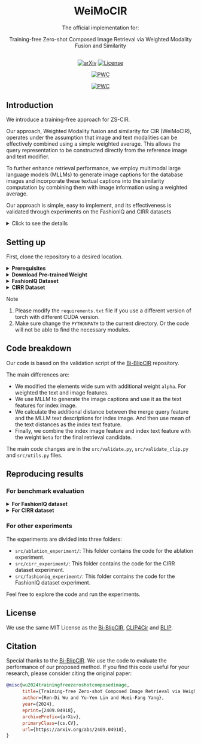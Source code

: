 <div align="center">

# WeiMoCIR

The official implementation for:

Training-free Zero-shot Composed Image Retrieval via Weighted Modality Fusion and Similarity

##

[![arXiv](https://img.shields.io/badge/arXiv-2409.04918-b31b1b.svg)](https://arxiv.org/abs/2409.04918)
[![License](https://img.shields.io/badge/license-MIT-green)](./LICENSE)
	
[![PWC](https://img.shields.io/endpoint.svg?url=https://paperswithcode.com/badge/training-free-zs-cir-via-weighted-modality/zero-shot-composed-image-retrieval-zs-cir-on-2)](https://paperswithcode.com/sota/zero-shot-composed-image-retrieval-zs-cir-on-2?p=training-free-zs-cir-via-weighted-modality)

[![PWC](https://img.shields.io/endpoint.svg?url=https://paperswithcode.com/badge/training-free-zs-cir-via-weighted-modality/zero-shot-composed-image-retrieval-zs-cir-on-1)](https://paperswithcode.com/sota/zero-shot-composed-image-retrieval-zs-cir-on-1?p=training-free-zs-cir-via-weighted-modality)
</div>

## Introduction

We introduce a training-free approach for ZS-CIR. 

Our approach, Weighted Modality fusion and similarity for CIR (WeiMoCIR),
operates under the assumption that image and text modalities can be effectively combined using a simple weighted average. 
This allows the query representation to be constructed directly from the reference image and text modifier. 

To further enhance retrieval performance,
we employ multimodal large language models (MLLMs)
to generate image captions for the database images
and incorporate these textual captions into the similarity computation
by combining them with image information using a weighted average.

Our approach is simple, easy to implement,
and its effectiveness is validated through experiments on the FashionIQ and CIRR datasets

<details>
  <summary>Click to see the details</summary>

Overview of the proposed WeiMoCIR, a training-free approach for zero-shot composed image retrieval (ZS-CIR).

Leveraging pretrained VLMs and MLLMs, our method comprises three modules: 
- Weighted Modality Fusion for Query Composition
- Enhanced Representations through MLLM-generated image captions
- Weighted Modality Similarity, which integrates both query-to-image and query-to-caption similarities for retrieval.

![WeiMoCIR Architecture](demo_images/WeiMoCIRArchitecture.png)
</details>

## Setting up

First, clone the repository to a desired location.

<details>
  <summary><b>Prerequisites</b></summary>
&emsp; 
	
The following commands will create a local Anaconda environment with the necessary packages installed.

```bash
conda create -n wei_mo_cir -y python=3.8
conda activate wei_mo_cir
pip install -r requirements.txt
pip install git+https://github.com/openai/CLIP.git
export PYTHONPATH=$(pwd)
```

&emsp; 
</details>

<details>
  <summary><b>Download Pre-trained Weight</b></summary>
&emsp; 

We use these pre-trained models BLIP w/ ViT-B. For BLIP checkpoint download, please refer to the following links:
- [BLIP w/ ViT-B (129M)](https://github.com/salesforce/BLIP?tab=readme-ov-file#pre-trained-checkpoints)
- [BLIP w/ ViT-B fine tuned on Image-Text Retrieval (COCO)](https://github.com/salesforce/BLIP?tab=readme-ov-file#finetuned-checkpoints)
- [BLIP w/ ViT-B fine tuned on Image-Text Retrieval (Flickr30k)](https://github.com/salesforce/BLIP?tab=readme-ov-file#finetuned-checkpoints)
- [BLIP w/ ViT-L (129M)](https://github.com/salesforce/BLIP?tab=readme-ov-file#pre-trained-checkpoints)
- [BLIP w/ ViT-L fine tuned on Image-Text Retrieval (COCO)](https://github.com/salesforce/BLIP?tab=readme-ov-file#pre-trained-checkpoints)
- [BLIP w/ ViT-L fine tuned on Image-Text Retrieval (Flickr30k)](https://github.com/salesforce/BLIP?tab=readme-ov-file#pre-trained-checkpoints)

For the CLIP model, you will download the model from the Hugging Face model hub. So you don't need to download the model manually.

Here is the link to each model:
- [CLIP-ViT-B-32](https://huggingface.co/laion/CLIP-ViT-B-32-laion2B-s34B-b79K): laion/CLIP-ViT-B-32-laion2B-s34B-b79K
- [CLIP-ViT-L-14](https://huggingface.co/laion/CLIP-ViT-L-14-laion2B-s32B-b82K): laion/CLIP-ViT-L-14-laion2B-s32B-b82K
- [CLIP-ViT-H-14](https://huggingface.co/laion/CLIP-ViT-H-14-laion2B-s32B-b79K): laion/CLIP-ViT-H-14-laion2B-s32B-b79K
- [CLIP-ViT-G-14](https://huggingface.co/Geonmo/CLIP-Giga-config-fixed): Geonmo/CLIP-Giga-config-fixed
- [CLIP-ViT-G-14](https://huggingface.co/laion/CLIP-ViT-bigG-14-laion2B-39B-b160k): laion/CLIP-ViT-bigG-14-laion2B-39B-b160k (At this moment the config file is already fixed, the results will be identical to Geonmo/CLIP-Giga-config-fixed)

The download BLIP model should be placed in the `models` folder.
```angular2html
models/
    model_base.pth
    model_base_retrieval_coco.pth
    model_base_retrieval_flickr.pth
    model_large.pth
    model_large_retrieval_coco.pth
    model_large_retrieval_flickr.pth
```
&emsp;
</details>

<details>
  <summary><b>FashionIQ Dataset</b></summary>
&emsp;

The FashionIQ dataset can be downloaded from the following link:
- [Fashion-IQ](https://github.com/XiaoxiaoGuo/fashion-iq)

The dataset should be placed in the `fashionIQ_dataset` folder.
```angular2html
fashionIQ_dataset/
    labeled_images_cir_cleaned.json
    captions/
        cap.dress.test.json
        cap.dress.train.json
        cap.dress.val.json
        ...
    image_splits/
        split.dress.test.json
        split.dress.train.json
        split.dress.val.json
        ...
    images/
        245600258X.png
        978980539X.png
        ...
```
&emsp;
</details>

<details>
  <summary><b>CIRR Dataset</b></summary>
&emsp;

The CIRR dataset can be downloaded from the following link:
- [CIRR](https://github.com/Cuberick-Orion/CIRR)

The dataset should be placed in the `cirr_dataset` folder.
```angular2html
cirr_dataset/
    train/
        0/
            train-10108-0-img0.png
            train-10108-0-img1.png
            train-10108-1-img0.png
            ...
        1/
            train-10056-0-img0.png
            train-10056-0-img1.png
            train-10056-1-img0.png
            ...
        ...
    dev/
        dev-0-0-img0.png
        dev-0-0-img1.png
        dev-0-1-img0.png
        ...
    test1/
        test1-0-0-img0.png
        test1-0-0-img1.png
        test1-0-1-img0.png
        ...
    cirr/
        captions/
            cap.rc2.test1.json
            cap.rc2.train.json
            cap.rc2.val.json
        image_splits/
            split.rc2.test1.json
            split.rc2.train.json
            split.rc2.val.json
```
&emsp;
</details>

> [!NOTE]  
> 1. Please modify the `requirements.txt` file if you use a different version of torch with different CUDA version.
> 2. Make sure change the `PYTHONPATH` to the current directory. Or the code will not be able to find the necessary modules.

## Code breakdown

Our code is based on the validation script of the [Bi-BlipCIR](https://github.com/Cuberick-Orion/Bi-Blip4CIR/) repository.

The main differences are:
- We modified the elements wide sum with additional weight `alpha`. For weighted the text and image features.
- We use MLLM to generate the image captions and use it as the text features for index image.
- We calculate the additional distance between the merge query feature and the MLLM text descriptions for index image. And then use mean of the text distances as the index text feature.
- Finally, we combine the index image feature and index text feature with the weight `beta` for the final retrieval candidate.

The main code changes are in the `src/validate.py`, `src/validate_clip.py` and `src/utils.py` files.

## Reproducing results

### For benchmark evaluation

<details>
  <summary><b>For FashionIQ dataset</b></summary>

Reproducing the results of the BLIP VIT-B models and BLIP VIT-L models,
You can check out these checkpoints
- models/model_base.pth
- models/model_base_retrieval_coco.pth
- models/model_base_retrieval_flickr.pth
- models/model_large.pth
- models/model_large_retrieval_coco.pth
- models/model_large_retrieval_flickr.pth

For example, to reproduce the results in Ablation Study with the BLIP with retrieval training on COCO dataset:
```bash
python src/validate.py --dataset fashionIQ \
                       --blip-pretrained-path models/model_base_retrieval_coco.pth \
                       --combining-function sum \
                       --text_captions_path fashionIQ_dataset/labeled_images_cir_cleaned.json \
                       --blip-vit base \
                       --alpha 0.95 --beta 0.2
```

>[!NOTE]
> You should change the `--blip-vit` into `large` for the BLIP VIT-L models.

Reproducing the results of the CLIP models
You can change the clip_name into below for the results in CLIP
- VIT-B32: laion/CLIP-ViT-B-32-laion2B-s34B-b79K
- VIT-L14: laion/CLIP-ViT-L-14-laion2B-s32B-b82K
- VIT-H14: laion/CLIP-ViT-H-14-laion2B-s32B-b79K
- VIT-G14: laion/CLIP-ViT-bigG-14-laion2B-39B-b160k
```bash
python src/validate_clip.py --dataset FashionIQ \
                            --clip_name laion/CLIP-ViT-bigG-14-laion2B-39B-b160k \
                            --text_captions_path fashionIQ_dataset/labeled_images_cir_cleaned.json \
                            --alpha 0.8 --beta 0.1 
```

</details>

<details>
  <summary><b>For CIRR dataset</b></summary>

Reproducing the results of the BLIP VIT-B models and BLIP VIT-L models,
Similar to the FashionIQ dataset, you can check out these checkpoints
- models/model_base.pth
- models/model_base_retrieval_coco.pth
- models/model_base_retrieval_flickr.pth
- models/model_large.pth
- models/model_large_retrieval_coco.pth
- models/model_large_retrieval_flickr.pth

For example, to reproduce the results of the BLIP with retrieval training on COCO dataset:
```bash
python src/cirr_test_submission.py --submission-name submit_blip_vit_base_coco \
                                   --combining-function sum \
                                   --blip-pretrained-path models/model_base_retrieval_coco.pth \
                                   --text_captions_path cirr_dataset/cirr_labeled_images_cir_cleaned.json \
                                   --blip-vit base \
                                   --alpha 0.95 --beta 0.2
```

>[!NOTE]
> You should change the `--blip-vit` into `large` for the BLIP VIT-L models.

Reproducing the results of the CLIP models,
You can change the clip_name into below for the results in CLIP
- VIT-B32: laion/CLIP-ViT-B-32-laion2B-s34B-b79K
- VIT-L14: laion/CLIP-ViT-L-14-laion2B-s32B-b82K
- VIT-H14: laion/CLIP-ViT-H-14-laion2B-s32B-b79K
- VIT-G14: laion/CLIP-ViT-bigG-14-laion2B-39B-b160k

For example, to reproduce the results of the CLIP with CLIP ViT L/14:
```bash
python src/cirr_test_submission_clip.py --submission-name submit_clip_vit_l \
                                    --combining-function sum \
                                    --clip_name laion/CLIP-ViT-L-14-laion2B-s32B-b82K \
                                    --text_captions_path cirr_dataset/cirr_labeled_images_cir_cleaned.json \
                                    --alpha 0.8 --beta 0.1
```

</details>

### For other experiments

The experiments are divided into three folders:
- `src/ablation_experiment/`: This folder contains the code for the ablation experiment.
- `src/cirr_experiment/`: This folder contains the code for the CIRR dataset experiment.
- `src/fashioniq_experiment/`: This folder contains the code for the FashionIQ dataset experiment.

Feel free to explore the code and run the experiments.

## License

We use the same MIT License as the [Bi-BlipCIR](https://github.com/Cuberick-Orion/Bi-Blip4CIR/), [CLIP4Cir](https://github.com/ABaldrati/CLIP4Cir/blob/master/LICENSE) and [BLIP](https://github.com/salesforce/BLIP/blob/main/LICENSE.txt).

## Citation

Special thanks to the [Bi-BlipCIR](https://github.com/Cuberick-Orion/Bi-Blip4CIR/).
We use the code to evaluate the performance of our proposed method. 
If you find this code useful for your research, please consider citing the original paper:
```bibtex
@misc{wu2024trainingfreezeroshotcomposedimage,
      title={Training-free Zero-shot Composed Image Retrieval via Weighted Modality Fusion and Similarity}, 
      author={Ren-Di Wu and Yu-Yen Lin and Huei-Fang Yang},
      year={2024},
      eprint={2409.04918},
      archivePrefix={arXiv},
      primaryClass={cs.CV},
      url={https://arxiv.org/abs/2409.04918}, 
}
```
